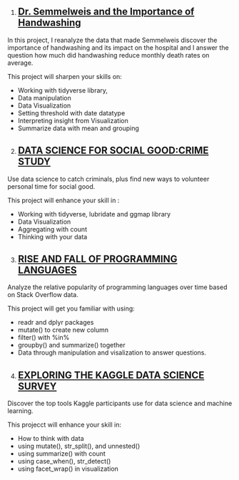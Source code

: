 1. ## [Dr. Semmelweis and the Importance of Handwashing](https://github.com/Engr-Daniel/Rprogramming_PROJECTS/tree/master/001_Dr.%20Semmelweis%20and%20the%20Importance%20of%20Handwashing)

In this project, I reanalyze the data that made Semmelweis discover the importance of handwashing and its impact on the hospital and I answer the question how much did handwashing reduce monthly death rates on average.

This project will sharpen your skills on:
- Working with tidyverse library, 
- Data manipulation 
- Data Visualization
- Setting threshold with date datatype
- Interpreting insight from Visualization
- Summarize data with mean and grouping

2. ## [DATA SCIENCE FOR SOCIAL GOOD:CRIME STUDY](https://github.com/Engr-Daniel/Rprogramming_PROJECTS/tree/master/002_Data%20Science%20for%20Social%20Good-Crime%20Study)

Use data science to catch criminals, plus find new ways to volunteer personal time for social good.

This project will enhance your skill in :
- Working with tidyverse, lubridate and ggmap library
- Data Visualization
- Aggregating with count
- Thinking with your data

3. ## [RISE AND FALL OF PROGRAMMING LANGUAGES](https://github.com/Engr-Daniel/Rprogramming_PROJECTS/tree/master/003_Rise%20and%20Fall%20of%20Programming%20Languages)

Analyze the relative popularity of programming languages over time based on Stack Overflow data.

This project will get you familiar with using:
- readr and dplyr packages
- mutate() to create new column 
- filter() with %in%
- groupby() and summarize() together
- Data through manipulation and visalization to answer questions.

4. ## [EXPLORING THE KAGGLE DATA SCIENCE SURVEY](https://github.com/Engr-Daniel/Rprogramming_PROJECTS/tree/master/004_Exploring%20the%20Kaggle%20Data%20Science%20Survey)

Discover the top tools Kaggle participants use for data science and machine learning.

This projecct will enhance your skill in:
- How to think with data
- using mutate(), str_split(), and unnested()
- using summarize() with count
- using case_when(), str_detect()
- using facet_wrap() in visualization

